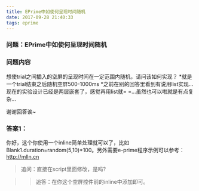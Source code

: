 ```yaml
---
title: EPrime中如使何呈现时间随机
date: 2017-09-28 21:40:33
tags: eprime
---
```


### 问题：EPrime中如使何呈现时间随机

### 问题内容
想使trial之间插入的空屏的呈现时间在一定范围内随机，请问该如何实现？
*就是一个trial结束之后随机空屏500-1000ms
*之前在别的回答里看到有说用list实现...现在的实验设计已经是两层嵌套了，感觉再用list就= =...虽然也可以啦就是有点复杂...

谢谢回答诶~

<!--more--> 

### 答案1：

你好，这个你使用一个inline简单处理就可以了，比如Blank1.duration=random(5,10)*100。另外需要e-prime程序示例可以参考：http://mlln.cn

> 追问：直接在script里面修改，是吗?

>> 追答：在你这个空屏控件前的inline中添加即可。

